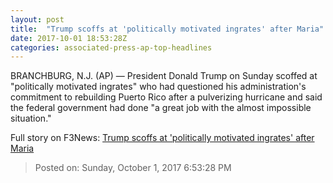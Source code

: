 ```yaml
---
layout: post
title:  "Trump scoffs at 'politically motivated ingrates' after Maria"
date: 2017-10-01 18:53:28Z
categories: associated-press-ap-top-headlines
---
```


BRANCHBURG, N.J. (AP) — President Donald Trump on Sunday scoffed at "politically motivated ingrates" who had questioned his administration's commitment to rebuilding Puerto Rico after a pulverizing hurricane and said the federal government had done "a great job with the almost impossible situation."


Full story on F3News: [Trump scoffs at 'politically motivated ingrates' after Maria](http://www.f3nws.com/n/2ajzrC)

> Posted on: Sunday, October 1, 2017 6:53:28 PM
